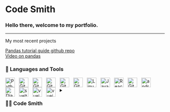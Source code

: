 # <h1> Code Smith </h1>


<h3> Hello there, welcome to my portfolio.</h3>

---

<p>My most recent projects </p>
   
   <a href="https://github.com/Code5mith/Data_Processing-101/blob/main/Pandas.py.ipynb"> Pandas tutorial guide github repo </a> </br>
   <a href="https://youtu.be/x_EctIVo7DM">Video on pandas </a>
### 🧰 Languages and Tools
<p></p>

<img align="left" alt="Python" width="30px" style="padding-right:10px;" src="https://cdn.jsdelivr.net/gh/devicons/devicon/icons/python/python-plain.svg" />
<img align="left" alt="GitHub" width="30px" style="padding-right:10px;" src="https://cdn.jsdelivr.net/gh/devicons/devicon/icons/tensorflow/tensorflow-original.svg" />
<img align="left" alt="GitHub" width="30px" style="padding-right:10px;" src="https://cdn.jsdelivr.net/gh/devicons/devicon/icons/numpy/numpy-original.svg" />
<img align="left" alt="GitHub" width="30px" style="padding-right:10px;" src="https://cdn.jsdelivr.net/gh/devicons/devicon/icons/pytorch/pytorch-original.svg" />
<img align="left" alt="GitHub" width="30px" style="padding-right:10px;" src="https://cdn.jsdelivr.net/gh/devicons/devicon/icons/pandas/pandas-original.svg" />

<img align="left" alt="Git" width="30px" style="padding-right:10px;" src="https://cdn.jsdelivr.net/gh/devicons/devicon/icons/git/git-original.svg" />
<img align="left" alt="Linux" width="30px" style="padding-right:10px;" src="https://cdn.jsdelivr.net/gh/devicons/devicon/icons/linux/linux-original.svg" />
<img align="left" alt="JavaScript" width="30px" style="padding-right:10px;" src="https://cdn.jsdelivr.net/gh/devicons/devicon/icons/javascript/javascript-plain.svg" />
<img align="left" alt="React" width="30px" style="padding-right:10px;" src="https://cdn.jsdelivr.net/gh/devicons/devicon/icons/react/react-original.svg" />
<img align="left" alt="GitHub" width="30px" style="padding-right:10px;" src="https://cdn.jsdelivr.net/gh/devicons/devicon/icons/github/github-original.svg" />
<img align="left" alt="android_studio" width="30px" style="padding-right:10px;" src="https://cdn.jsdelivr.net/gh/devicons/devicon/icons/androidstudio/androidstudio-original.svg" />
<img align="left" alt="Django" width="30px" style="padding-right:10px;" src="https://cdn.jsdelivr.net/gh/devicons/devicon/icons/django/django-plain.svg" />
<img align="left" alt="svelt" width="30px" style="padding-right:10px;"
src="https://cdn.jsdelivr.net/gh/devicons/devicon/icons/svelte/svelte-original.svg"/>
<img align="left" alt="vuejs" width="30px" style="padding-right:10px;"
src="https://cdn.jsdelivr.net/gh/devicons/devicon/icons/vuejs/vuejs-original.svg"/>
<img align="left" alt="vuejs" width="30px" style="padding-right:10px;"
src="https://cdn.jsdelivr.net/gh/devicons/devicon/icons/selenium/selenium-original.svg"/>
<br />
<p></p>

<details>
   
 <summary><h3>👨‍💻 Code Smith</h3></summary>
   Hello there i hope you are having a great there. well let tell you a little about my self. My jouney as a software engineer started with my curiosity about computers and programming such as - coding, unix, linux, mechine learning. Like many other programmers it was difficult for me to pick a niche that I was going to spacialise on because of the overwhelming number of niches in the programming world. But the recent developments in AI and Mechine Learning which by the way is unimaginably remarkable has given me the motivation to continue my programming journey in data science, mechine learning. I plan to create Data Driven Powerfull Mobile Apps and models that can scale and learn. 
   
<h3 align="center">Thank you for your time happy coding</h3>
  
